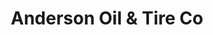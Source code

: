 ---
title: "Anderson Oil & Tire Co"
url: /mcgregor/anderson-oil-und-tire-co/
shop: Autowerkstatt
---